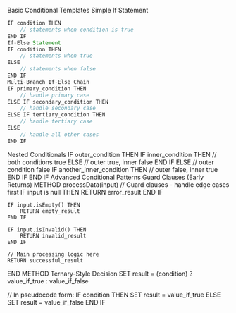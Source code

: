 Basic Conditional Templates
Simple If Statement

```java
IF condition THEN
    // statements when condition is true
END IF
If-Else Statement
IF condition THEN
    // statements when true
ELSE
    // statements when false
END IF
Multi-Branch If-Else Chain
IF primary_condition THEN
    // handle primary case
ELSE IF secondary_condition THEN
    // handle secondary case
ELSE IF tertiary_condition THEN
    // handle tertiary case
ELSE
    // handle all other cases
END IF
```

Nested Conditionals
IF outer_condition THEN
    IF inner_condition THEN
        // both conditions true
    ELSE
        // outer true, inner false
    END IF
ELSE
    // outer condition false
    IF another_inner_condition THEN
        // outer false, inner true
    END IF
END IF
Advanced Conditional Patterns
Guard Clauses (Early Returns)
METHOD processData(input)
    // Guard clauses - handle edge cases first
    IF input is null THEN
        RETURN error_result
    END IF
    
    IF input.isEmpty() THEN
        RETURN empty_result
    END IF
    
    IF input.isInvalid() THEN
        RETURN invalid_result
    END IF
    
    // Main processing logic here
    RETURN successful_result
END METHOD
Ternary-Style Decision
SET result = (condition) ? value_if_true : value_if_false

// In pseudocode form:
IF condition THEN
    SET result = value_if_true
ELSE
    SET result = value_if_false
END IF
